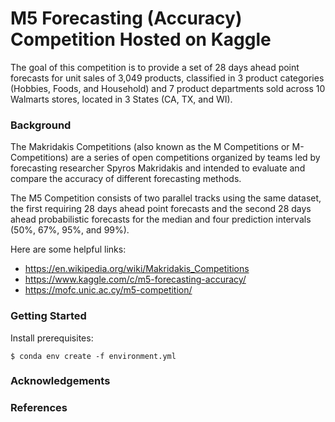 # M5 Forecasting (Accuracy) Competition Hosted on Kaggle

The goal of this competition is to provide a set of 28 days ahead point forecasts for unit sales of 3,049 products, classified in 3 product categories (Hobbies, Foods, and Household) and 7 product departments sold across 10 Walmarts stores, located in 3 States (CA, TX, and WI).

### Background

The Makridakis Competitions (also known as the M Competitions or M-Competitions) are a series of open competitions organized by teams led by forecasting researcher Spyros Makridakis and intended to evaluate and compare the accuracy of different forecasting methods.

The M5 Competition consists of two parallel tracks using the same dataset, the first requiring 28 days ahead point forecasts and the second 28 days ahead probabilistic forecasts for the median and four prediction intervals (50%, 67%, 95%, and 99%).

Here are some helpful links:

* https://en.wikipedia.org/wiki/Makridakis_Competitions
* https://www.kaggle.com/c/m5-forecasting-accuracy/
* https://mofc.unic.ac.cy/m5-competition/

### Getting Started

Install prerequisites:
```
$ conda env create -f environment.yml 
```

### Acknowledgements

### References
